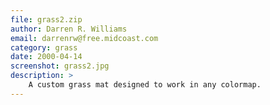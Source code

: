 ```yaml
---
file: grass2.zip
author: Darren R. Williams
email: darrenrw@free.midcoast.com
category: grass
date: 2000-04-14
screenshot: grass2.jpg
description: >
    A custom grass mat designed to work in any colormap.
---
```

